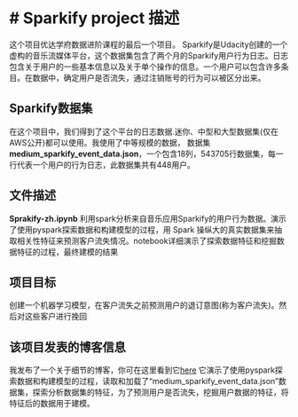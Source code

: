 # # Sparkify project 描述
这个项目优达学府数据进阶课程的最后一个项目。
Sparkify是Udacity创建的一个虚构的音乐流媒体平台，这个数据集包含了两个月的Sparkify用户行为日志。日志包含关于用户的一些基本信息以及关于单个操作的信息。一个用户可以包含许多条目。在数据中，确定用户是否流失，通过注销账号的行为可以被区分出来。

## Sparkify数据集
在这个项目中，我们得到了这个平台的日志数据.迷你、中型和大型数据集(仅在AWS公开)都可以使用。我使用了中等规模的数据，
数据集**medium_sparkify_event_data.json**，一个包含18列，543705行数据集，每一行代表一个用户的行为日志，此数据集共有448用户。




## 文件描述
**Sprakify-zh.ipynb** 利用spark分析来自音乐应用Sparkify的用户行为数据。演示了使用pyspark探索数据和构建模型的过程，用 Spark 操纵大的真实数据集来抽取相关性特征来预测客户流失情况。notebook详细演示了探索数据特征和挖掘数据特征的过程，最终建模的结果



## 项目目标
创建一个机器学习模型，在客户流失之前预测用户的退订意图(称为客户流失)。然后对这些客户进行挽回


## 该项目发表的博客信息
我发布了一个关于细节的博客，你可在这里看到它[here](https://zhuanlan.zhihu.com/p/258459176)
它演示了使用pyspark探索数据和构建模型的过程，读取和加载了“medium_sparkify_event_data.json”数据集，探索分析数据集的特征，为了预测用户是否流失，挖掘用户数据的特征，将特征后的数据用于建模。










